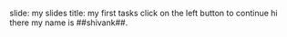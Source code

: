 slide: my slides
title: my first tasks
click on the left button to continue
hi there
my name is ##shivank##.
